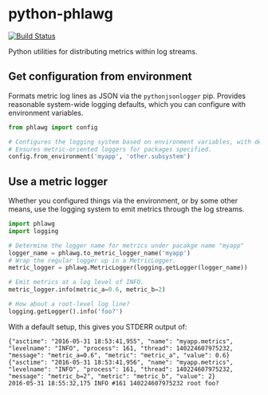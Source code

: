 python-phlawg
=============

[![Build Status](https://travis-ci.org/ethanrowe/python-phlawg.svg)](https://travis-ci.org/ethanrowe/python-phlawg)

Python utilities for distributing metrics within log streams.

## Get configuration from environment

Formats metric log lines as JSON via the `pythonjsonlogger` pip.  Provides
reasonable system-wide logging defaults, which you can configure with environment
variables.

```python
from phlawg import config

# Configures the logging system based on environment variables, with defaults.
# Ensures metric-oriented loggers for packages specified.
config.from_environment('myapp', 'other.subsystem')
```

## Use a metric logger

Whether you configured things via the environment, or by some other means,
use the logging system to emit metrics through the log streams.

```python
import phlawg
import logging

# Determine the logger name for metrics under pacakge name "myapp"
logger_name = phlawg.to_metric_logger_name('myapp')
# Wrap the regular logger up in a MetricLogger.
metric_logger = phlawg.MetricLogger(logging.getLogger(logger_name))

# Emit metrics at a log level of INFO.
metric_logger.info(metric_a=0.6, metric_b=2)

# How about a root-level log line?
logging.getLogger().info('foo?')
```

With a default setup, this gives you STDERR output of:

```
{"asctime": "2016-05-31 18:53:41,955", "name": "myapp.metrics", "levelname": "INFO", "process": 161, "thread": 140224607975232, "message": "metric_a=0.6", "metric": "metric_a", "value": 0.6}
{"asctime": "2016-05-31 18:53:41,956", "name": "myapp.metrics", "levelname": "INFO", "process": 161, "thread": 140224607975232, "message": "metric_b=2", "metric": "metric_b", "value": 2}
2016-05-31 18:55:32,175 INFO #161 140224607975232 root foo?
```
